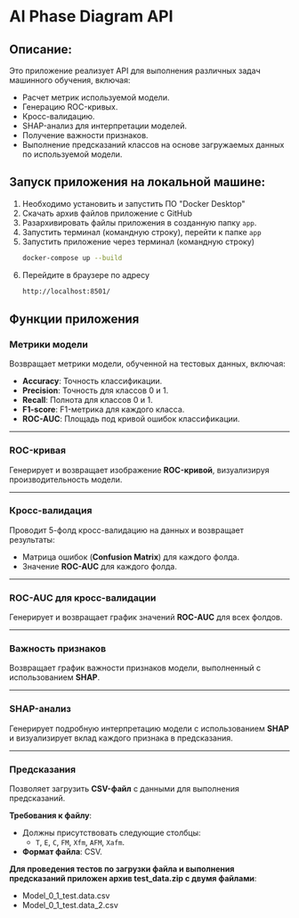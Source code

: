 # AI Phase Diagram API

## Описание:
Это приложение реализует API для выполнения различных задач машинного обучения, включая:
- Расчет метрик используемой модели.
- Генерацию ROC-кривых.
- Кросс-валидацию.
- SHAP-анализ для интерпретации моделей.
- Получение важности признаков.
- Выполнение предсказаний классов на основе загружаемых данных по используемой модели.

## Запуск приложения на локальной машине:

1. Необходимо установить и запустить ПО "Docker Desktop"
2. Скачать архив файлов приложение с GitHub
3. Разархивировать файлы приложения в созданную папку `app`.
4. Запустить терминал (командную строку), перейти к папке `app`
5. Запустить приложение через терминал (командную строку)
   ```bash
   docker-compose up --build
   ```   
6. Перейдите в браузере по адресу
   ```bash
   http://localhost:8501/
   ```

## Функции приложения

### **Метрики модели**
Возвращает метрики модели, обученной на тестовых данных, включая:

- **Accuracy**: Точность классификации.
- **Precision**: Точность для классов 0 и 1.
- **Recall**: Полнота для классов 0 и 1.
- **F1-score**: F1-метрика для каждого класса.
- **ROC-AUC**: Площадь под кривой ошибок классификации.

---

### **ROC-кривая**
Генерирует и возвращает изображение **ROC-кривой**, визуализируя производительность модели.

---

### **Кросс-валидация**
Проводит 5-фолд кросс-валидацию на данных и возвращает результаты:

- Матрица ошибок (**Confusion Matrix**) для каждого фолда.
- Значение **ROC-AUC** для каждого фолда.

---

### **ROC-AUC для кросс-валидации**
Генерирует и возвращает график значений **ROC-AUC** для всех фолдов.

---

### **Важность признаков**
Возвращает график важности признаков модели, выполненный с использованием **SHAP**.

---

### **SHAP-анализ**
Генерирует подробную интерпретацию модели с использованием **SHAP** и визуализирует вклад каждого признака в предсказания.

---

### **Предсказания**
Позволяет загрузить **CSV-файл** с данными для выполнения предсказаний.

**Требования к файлу**:
- Должны присутствовать следующие столбцы:
  - `T`, `E`, `C`, `FM`, `Xfm`, `AFM`, `Xafm`.
- **Формат файла**: CSV.

**Для проведения тестов по загрузки файла и выполнения предсказаний приложен архив test_data.zip с двумя файлами**:
- Model_0_1_test.data.csv
- Model_0_1_test.data_2.csv
